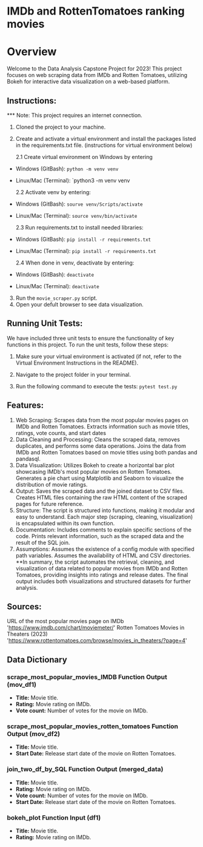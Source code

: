 # IMDb and RottenTomatoes ranking movies

# Overview

Welcome to the Data Analysis Capstone Project for 2023! This project focuses on web scraping data from IMDb and Rotten Tomatoes, utilizing Bokeh for interactive data visualization on a web-based platform.

## Instructions:

\*\*\* Note: This project requires an internet connection.

1. Cloned the project to your machine.
2. Create and activate a virtual environment and install the packages listed in the requirements.txt file. (instructions for virtual environment below)

   2.1 Create virtual environment on Windows by entering

- Windows (GitBash): `python -m venv venv`
- Linux/Mac (Terminal): `python3 -m venv venv

  2.2 Activate venv by entering:

- Windows (GitBash): `sourve venv/Scripts/activate`
- Linux/Mac (Terminal): `source venv/bin/activate`

  2.3 Run requirements.txt to install needed libraries:

- Windows (GitBash): `pip install -r requirements.txt`
- Linux/Mac (Terminal): `pip install -r requirements.txt`

  2.4 When done in venv, deactivate by entering:

- Windows (GitBash): `deactivate`
- Linux/Mac (Terminal): `deactivate`

3. Run the `movie_scraper.py` script.
4. Open your defult browser to see data visualization.

## Running Unit Tests:

We have included three unit tests to ensure the functionality of key functions in this project.
To run the unit tests, follow these steps:

1. Make sure your virtual environment is activated (if not, refer to the Virtual Environment Instructions in the README).

2. Navigate to the project folder in your terminal.

3. Run the following command to execute the tests: `pytest test.py`

## Features:

1. Web Scraping:
   Scrapes data from the most popular movies pages on IMDb and Rotten Tomatoes.
   Extracts information such as movie titles, ratings, vote counts, and start dates
2. Data Cleaning and Processing:
   Cleans the scraped data, removes duplicates, and performs some data operations.
   Joins the data from IMDb and Rotten Tomatoes based on movie titles using both pandas and pandasql.
3. Data Visualization:
   Utilizes Bokeh to create a horizontal bar plot showcasing IMDb's most popular movies on Rotten Tomatoes.
   Generates a pie chart using Matplotlib and Seaborn to visualize the distribution of movie ratings.
4. Output:
   Saves the scraped data and the joined dataset to CSV files.
   Creates HTML files containing the raw HTML content of the scraped pages for future reference.
5. Structure:
   The script is structured into functions, making it modular and easy to understand.
   Each major step (scraping, cleaning, visualization) is encapsulated within its own function.
6. Documentation:
   Includes comments to explain specific sections of the code.
   Prints relevant information, such as the scraped data and the result of the SQL join.
7. Assumptions:
   Assumes the existence of a config module with specified path variables.
   Assumes the availability of HTML and CSV directories.
   \*\*In summary, the script automates the retrieval, cleaning, and visualization of data related to popular movies from IMDb and Rotten Tomatoes, providing insights into ratings and release dates. The final output includes both visualizations and structured datasets for further analysis.

## Sources:

URL of the most popular movies page on IMDb
'https://www.imdb.com/chart/moviemeter/'
Rotten Tomatoes Movies in Theaters (2023)
'https://www.rottentomatoes.com/browse/movies_in_theaters/?page=4'

## Data Dictionary

### scrape_most_popular_movies_IMDB Function Output (mov_df1)

- **Title:** Movie title.
- **Rating:** Movie rating on IMDb.
- **Vote count:** Number of votes for the movie on IMDb.

### scrape_most_popular_movies_rotten_tomatoes Function Output (mov_df2)

- **Title:** Movie title.
- **Start Date:** Release start date of the movie on Rotten Tomatoes.

### join_two_df_by_SQL Function Output (merged_data)

- **Title:** Movie title.
- **Rating:** Movie rating on IMDb.
- **Vote count:** Number of votes for the movie on IMDb.
- **Start Date:** Release start date of the movie on Rotten Tomatoes.

### bokeh_plot Function Input (df1)

- **Title:** Movie title.
- **Rating:** Movie rating on IMDb.
